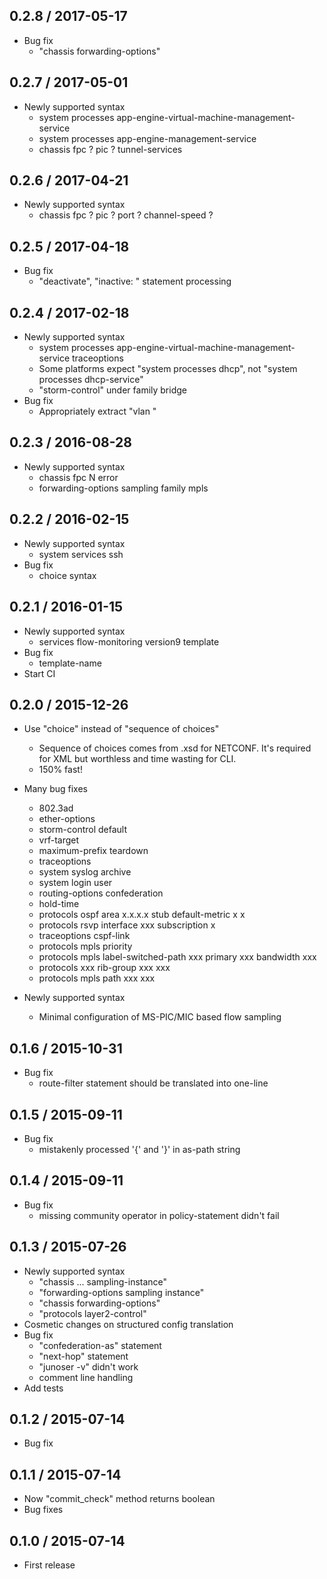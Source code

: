 ## 0.2.8 / 2017-05-17

* Bug fix
  * "chassis forwarding-options"

## 0.2.7 / 2017-05-01

* Newly supported syntax
  * system processes app-engine-virtual-machine-management-service
  * system processes app-engine-management-service
  * chassis fpc ? pic ? tunnel-services

## 0.2.6 / 2017-04-21

* Newly supported syntax
  * chassis fpc ? pic ? port ? channel-speed ?

## 0.2.5 / 2017-04-18

* Bug fix
  * "deactivate", "inactive: " statement processing

## 0.2.4 / 2017-02-18

* Newly supported syntax
  * system processes app-engine-virtual-machine-management-service traceoptions
  * Some platforms expect "system processes dhcp", not "system processes dhcp-service"
  * "storm-control" under family bridge
* Bug fix
  * Appropriately extract "vlan <vlan-name>"

## 0.2.3 / 2016-08-28

* Newly supported syntax
  * chassis fpc N error
  * forwarding-options sampling family mpls

## 0.2.2 / 2016-02-15

* Newly supported syntax
  * system services ssh
* Bug fix
  * choice syntax

## 0.2.1 / 2016-01-15

* Newly supported syntax
  * services flow-monitoring version9 template
* Bug fix
  * template-name
* Start CI

## 0.2.0 / 2015-12-26

* Use "choice" instead of "sequence of choices"
  * Sequence of choices comes from .xsd for NETCONF.
    It's required for XML but worthless and time wasting for CLI.
  * 150% fast!

* Many bug fixes
  * 802.3ad
  * ether-options
  * storm-control default
  * vrf-target
  * maximum-prefix teardown
  * traceoptions
  * system syslog archive
  * system login user
  * routing-options confederation
  * hold-time
  * protocols ospf area x.x.x.x stub default-metric x x
  * protocols rsvp interface xxx subscription x
  * traceoptions cspf-link
  * protocols mpls priority
  * protocols mpls label-switched-path xxx primary xxx bandwidth xxx
  * protocols xxx rib-group xxx xxx
  * protocols mpls path xxx xxx

* Newly supported syntax
  * Minimal configuration of MS-PIC/MIC based flow sampling

## 0.1.6 / 2015-10-31

* Bug fix
  * route-filter statement should be translated into one-line

## 0.1.5 / 2015-09-11

* Bug fix
  * mistakenly processed '{' and '}' in as-path string

## 0.1.4 / 2015-09-11

* Bug fix
  * missing community operator in policy-statement didn't fail

## 0.1.3 / 2015-07-26

* Newly supported syntax
  * "chassis ... sampling-instance"
  * "forwarding-options sampling instance"
  * "chassis forwarding-options"
  * "protocols layer2-control"
* Cosmetic changes on structured config translation
* Bug fix
  * "confederation-as" statement
  * "next-hop" statement
  * "junoser -v" didn't work
  * comment line handling
* Add tests

## 0.1.2 / 2015-07-14

* Bug fix

## 0.1.1 / 2015-07-14

* Now "commit_check" method returns boolean
* Bug fixes

## 0.1.0 / 2015-07-14

* First release
